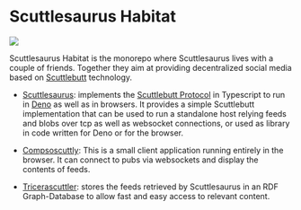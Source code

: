 # Scuttlesaurus Habitat

![](https://tokei.rs/b1/github/retog/scuttlesaurus)

Scuttlesaurus Habitat is the monorepo where Scuttlesaurus lives with a couple of
friends. Together they aim at providing decentralized social media based on
[Scuttlebutt](https://scuttlebutt.nz/) technology.

- [Scuttlesaurus](scuttlesaurus): implements the
  [Scuttlebutt Protocol](https://ssbc.github.io/scuttlebutt-protocol-guide/) in
  Typescript to run in [Deno](https://deno.land/) as well as in browsers. It
  provides a simple Scuttlebutt implementation that can be used to run a
  standalone host relying feeds and blobs over tcp as well as websocket
  connections, or used as library in code written for Deno or for the browser.

- [Compsoscuttly](compsoscuttly): This is a small client application running
  entirely in the browser. It can connect to pubs via websockets and display the
  contents of feeds.

- [Tricerascuttler](tricerascuttler): stores the feeds retrieved by Scuttlesaurus in an RDF Graph-Database to allow fast and easy access to relevant content.
